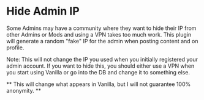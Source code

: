 # Hide Admin IP

Some Admins may have a community where they want to hide their IP from other Admins or Mods and using a VPN takes too much work. This plugin will generate a random "fake" IP for the admin when posting content and on profile.

Note: This will not change the IP you used when you initially registered your admin account. If you want to hide this, you should either use a VPN when you start using Vanilla or go into the DB and change it to something else. 

** This will change what appears in Vanilla, but I will not guarantee 100% anonymity. **

